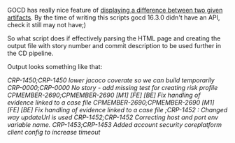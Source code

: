 GOCD has really nice feature of [displaying a difference between two given artifacts](https://docs.gocd.io/current/advanced_usage/compare_pipelines.html).
By the time of writing this scripts gocd 16.3.0 didn't have an API, check it still may not have;)

So what script does if effectively parsing the HTML page and creating the output file with story number and commit description to be used
further in the CD pipeline.

Output looks something like that:

*CRP-1450;CRP-1450 lower jacoco coverate so we can build temporarily*
*CRP-0000;CRP-0000 No story - add missing test for creating risk profile*
*CPMEMBER-2690;CPMEMBER-2690 [M1] [FE] [BE] Fix handling of evidence linked to a case file*
*CPMEMBER-2690;CPMEMBER-2690 [M1] [FE] [BE] Fix handling of evidence linked to a case file*
*;CRP-1452 : Changed way updateUrl is used*
*CRP-1452;CRP-1452 Correcting host and port env variable name.*
*CRP-1453;CRP-1453 Added account security coreplatform client config to increase timeout*

 
 